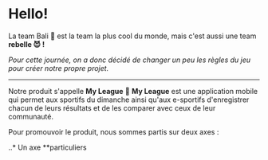 # Hello!

La team Bali 🌴 est la team la plus cool du monde, mais c'est aussi une team **rebelle 😈 !** 

*Pour cette journée, on a donc décidé de changer un peu les règles du jeu pour créer notre propre projet.*

___

Notre produit s'appelle **My League** 📱 **My League** est une application mobile qui permet aux sportifs du dimanche ainsi qu'aux e-sportifs d'enregistrer chacun de leurs résultats et de les comparer avec ceux de leur communauté.

Pour promouvoir le produit, nous sommes partis sur deux axes :

..* Un axe **particuliers
